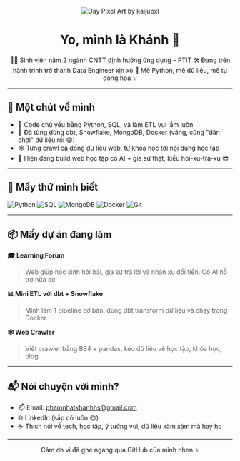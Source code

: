 <p align="center">
  <img src="https://www.behance.net/gallery/170466977/Chill-of-the-Wild" alt="Day Pixel Art by kaijupxl" />
</p>

<h1 align="center">Yo, mình là Khánh 👋</h1>

<p align="center">
🧑‍💻 Sinh viên năm 2 ngành CNTT định hướng ứng dụng – PTIT  
🛠 Đang trên hành trình trở thành Data Engineer xịn xò  
🚀 Mê Python, mê dữ liệu, mê tự động hóa 💡
</p>


---

## 🧠 Một chút về mình

- 🐍 Code chủ yếu bằng Python, SQL, và làm ETL vui lắm luôn  
- 🧱 Đã từng dùng dbt, Snowflake, MongoDB, Docker (vâng, cũng "dân chơi" dữ liệu rồi 😄)  
- 🕸 Từng crawl cả đống dữ liệu web, từ khóa học tới nội dung học tập  
- 🔨 Hiện đang build web học tập có AI + gia sư thật, kiểu hỏi-xu-trả-xu 😎

---

## 🔧 Mấy thứ mình biết

![Python](https://img.shields.io/badge/-Python-FFD43B?logo=python&logoColor=black&style=flat)
![SQL](https://img.shields.io/badge/-SQL-4479A1?logo=mysql&logoColor=white&style=flat)
![MongoDB](https://img.shields.io/badge/-MongoDB-47A248?logo=mongodb&logoColor=white&style=flat)
![Docker](https://img.shields.io/badge/-Docker-0db7ed?logo=docker&logoColor=white&style=flat)
![Git](https://img.shields.io/badge/-Git-F05032?logo=git&logoColor=white&style=flat)

---

## 📦 Mấy dự án đang làm

**🎓 Learning Forum**
> Web giúp học sinh hỏi bài, gia sư trả lời và nhận xu đổi tiền. Có AI hỗ trợ nữa cơ!

**📊 Mini ETL với dbt + Snowflake**
> Mình làm 1 pipeline cơ bản, dùng dbt transform dữ liệu và chạy trong Docker.

**🕸 Web Crawler**
> Viết crawler bằng BS4 + pandas, kéo dữ liệu về học tập, khóa học, blog.

---

## 📬 Nói chuyện với mình?

- 📫 Email: phamnhatkhanhhs@gmail.com  
- 🌐 LinkedIn (sắp có luôn 😎)  
- ☕ Thích nói về tech, học tập, ý tưởng vui, dữ liệu xàm xàm mà hay ho

---

<p align="center">
Cảm ơn vì đã ghé ngang qua GitHub của mình nhen ⭐
</p>
